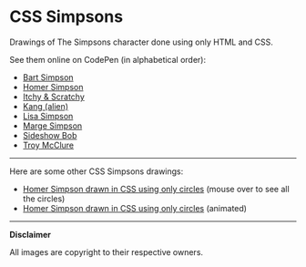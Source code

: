 # CSS Simpsons

Drawings of The Simpsons character done using only HTML and CSS.

See them online on CodePen (in alphabetical order):

- [Bart Simpson](https://codepen.io/alvaromontoro/full/ZVZwPR)
- [Homer Simpson](https://codepen.io/alvaromontoro/full/rPazmv)
- [Itchy & Scratchy](https://codepen.io/alvaromontoro/full/ZwbYPv)
- [Kang (alien)](https://codepen.io/alvaromontoro/full/omWOKR)
- [Lisa Simpson](https://codepen.io/alvaromontoro/full/bzVjeK)
- [Marge Simpson](https://codepen.io/alvaromontoro/full/ZwKpdR)
- [Sideshow Bob](https://codepen.io/alvaromontoro/full/bzMZRy)
- [Troy McClure](https://codepen.io/alvaromontoro/full/LqgMpx)

---

Here are some other CSS Simpsons drawings:

- [Homer Simpson drawn in CSS using only circles](https://codepen.io/alvaromontoro/full/BMdzxV) (mouse over to see all the circles)
- [Homer Simpson drawn in CSS using only circles](https://codepen.io/alvaromontoro/full/JxMPqa) (animated)



---

**Disclaimer**

All images are copyright to their respective owners. 

